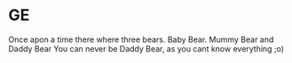 # GE
Once apon a time there where three bears. Baby Bear. Mummy Bear and Daddy Bear
You can never be Daddy Bear, as you cant know everything  ;o)
